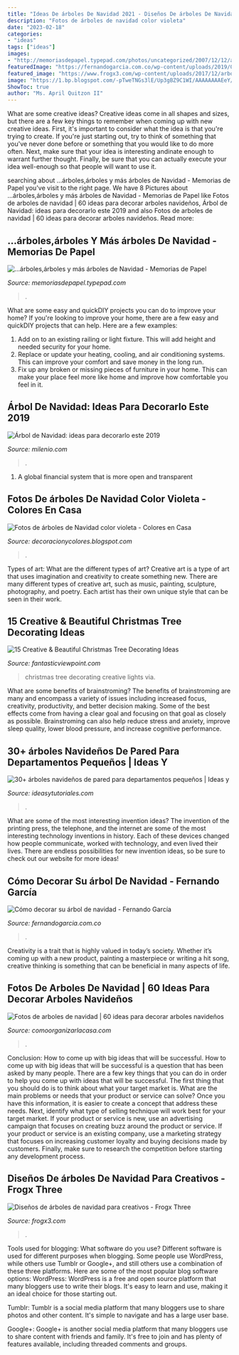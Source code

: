 ```yaml
---
title: "Ideas De árboles De Navidad 2021 - Diseños De árboles De Navidad Para Creativos"
description: "Fotos de árboles de navidad color violeta"
date: "2023-02-18"
categories:
- "ideas"
tags: ["ideas"]
images:
- "http://memoriasdepapel.typepad.com/photos/uncategorized/2007/12/12/arbol1.jpg"
featuredImage: "https://fernandogarcia.com.co/wp-content/uploads/2019/05/27-2.jpg"
featured_image: "https://www.frogx3.com/wp-content/uploads/2017/12/arboles-de-navidad-para-creativos-3.jpg"
image: "https://1.bp.blogspot.com/-pTweTNGs3lE/Up3gBZ9C1WI/AAAAAAAAEeY/youHChovzGQ/s320/árbol-navidad-morado.jpg"
ShowToc: true
author: "Ms. April Quitzon II"
---
```



What are some creative ideas?
Creative ideas come in all shapes and sizes, but there are a few key things to remember when coming up with new creative ideas. First, it's important to consider what the idea is that you're trying to create. If you're just starting out, try to think of something that you've never done before or something that you would like to do more often. Next, make sure that your idea is interesting andinate enough to warrant further thought. Finally, be sure that you can actually execute your idea well-enough so that people will want to use it.

	

		
searching about ...árboles,árboles y más árboles de Navidad - Memorias de Papel you've visit to the right page. We have 8 Pictures about ...árboles,árboles y más árboles de Navidad - Memorias de Papel like Fotos de arboles de navidad | 60 ideas para decorar arboles navideños, Árbol de Navidad: ideas para decorarlo este 2019 and also Fotos de arboles de navidad | 60 ideas para decorar arboles navideños. Read more:
		
    
## ...árboles,árboles Y Más árboles De Navidad - Memorias De Papel

<img loading=lazy src="http://memoriasdepapel.typepad.com/photos/uncategorized/2007/12/12/arbol1.jpg" onerror="this.onerror=null;this.src='https://tse2.mm.bing.net/th?id=OIP.Fwfh6gTA4ba7qGYC5iaLpgHaKG&amp;pid=15.1';" alt="...árboles,árboles y más árboles de Navidad - Memorias de Papel">

_Source: memoriasdepapel.typepad.com_

>. 

	

What are some easy and quickDIY projects you can do to improve your home?
If you're looking to improve your home, there are a few easy and quickDIY projects that can help. Here are a few examples: 
1. Add on to an existing railing or light fixture. This will add height and needed security for your home.
2. Replace or update your heating, cooling, and air conditioning systems. This can improve your comfort and save money in the long run.
3. Fix up any broken or missing pieces of furniture in your home. This can make your place feel more like home and improve how comfortable you feel in it.

    
## Árbol De Navidad: Ideas Para Decorarlo Este 2019

<img loading=lazy src="https://www.milenio.com/uploads/media/2019/11/20/arbol-de-navidad-ideas-2.jpeg" onerror="this.onerror=null;this.src='https://tse3.mm.bing.net/th?id=OIP.Y-De_e9V5Nn6ucJhkLhfdAHaNK&amp;pid=15.1';" alt="Árbol de Navidad: ideas para decorarlo este 2019">

_Source: milenio.com_

>. 

	

1. A global financial system that is more open and transparent 

    
## Fotos De árboles De Navidad Color Violeta - Colores En Casa

<img loading=lazy src="https://1.bp.blogspot.com/-pTweTNGs3lE/Up3gBZ9C1WI/AAAAAAAAEeY/youHChovzGQ/s320/árbol-navidad-morado.jpg" onerror="this.onerror=null;this.src='https://tse2.mm.bing.net/th?id=OIP.TuDOeL-ecefs9IT5FoWzIgAAAA&amp;pid=15.1';" alt="Fotos de árboles de Navidad color violeta - Colores en Casa">

_Source: decoracionycolores.blogspot.com_

>. 

	

Types of art: What are the different types of art?
Creative art is a type of art that uses imagination and creativity to create something new. There are many different types of creative art, such as music, painting, sculpture, photography, and poetry. Each artist has their own unique style that can be seen in their work.

    
## 15 Creative &amp; Beautiful Christmas Tree Decorating Ideas

<img loading=lazy src="http://www.fantasticviewpoint.com/wp-content/uploads/2014/12/santas-best-christmas-designs-.-com-Suzy-q-better-decorating-bible-blog-fabulous-Christmas-tree-how-to-design-home-makeover-color-scheme-ornaments-lights-wire-trunk-beads-garland-nuts.jpg" onerror="this.onerror=null;this.src='https://tse4.mm.bing.net/th?id=OIP.KzJyavuH7OjNeZQy4hEfawHaJ5&amp;pid=15.1';" alt="15 Creative &amp; Beautiful Christmas Tree Decorating Ideas">

_Source: fantasticviewpoint.com_

>christmas tree decorating creative lights via. 

	

What are some benefits of brainstroming?
The benefits of brainstroming are many and encompass a variety of issues including increased focus, creativity, productivity, and better decision making. Some of the best effects come from having a clear goal and focusing on that goal as closely as possible. Brainstroming can also help reduce stress and anxiety, improve sleep quality, lower blood pressure, and increase cognitive performance.

    
## 30+ árboles Navideños De Pared Para Departamentos Pequeños | Ideas Y

<img loading=lazy src="https://ideasytutoriales.com/wp-content/uploads/2018/11/Arbol-de-Navidad-para-Pared-31.jpg" onerror="this.onerror=null;this.src='https://tse4.mm.bing.net/th?id=OIP.SZoJ2xZQ8_Gt_n57uLe8fgAAAA&amp;pid=15.1';" alt="30+ árboles navideños de pared para departamentos pequeños | Ideas y">

_Source: ideasytutoriales.com_

>. 

	

What are some of the most interesting invention ideas?
The invention of the printing press, the telephone, and the internet are some of the most interesting technology inventions in history. Each of these devices changed how people communicate, worked with technology, and even lived their lives. There are endless possibilities for new invention ideas, so be sure to check out our website for more ideas!

    
## Cómo Decorar Su árbol De Navidad - Fernando García

<img loading=lazy src="https://fernandogarcia.com.co/wp-content/uploads/2019/05/27-2.jpg" onerror="this.onerror=null;this.src='https://tse2.mm.bing.net/th?id=OIP.87Ac5jrsiFsz47PPWnuNfwHaJ4&amp;pid=15.1';" alt="Cómo decorar su árbol de navidad - Fernando García">

_Source: fernandogarcia.com.co_

>. 

	

Creativity is a trait that is highly valued in today’s society. Whether it’s coming up with a new product, painting a masterpiece or writing a hit song, creative thinking is something that can be beneficial in many aspects of life.

    
## Fotos De Arboles De Navidad | 60 Ideas Para Decorar Arboles Navideños

<img loading=lazy src="https://comoorganizarlacasa.com/wp-content/uploads/2017/12/Arbol-de-Navidad-60-ideas-Preciosas-para-Decorar-87-649x1024.jpg" onerror="this.onerror=null;this.src='https://tse4.mm.bing.net/th?id=OIP.au-kM-jq8T34krmGuYhENwHaLr&amp;pid=15.1';" alt="Fotos de arboles de navidad | 60 ideas para decorar arboles navideños">

_Source: comoorganizarlacasa.com_

>. 

	

Conclusion: How to come up with big ideas that will be successful.
How to come up with big ideas that will be successful is a question that has been asked by many people. There are a few key things that you can do in order to help you come up with ideas that will be successful. The first thing that you should do is to think about what your target market is. What are the main problems or needs that your product or service can solve? Once you have this information, it is easier to create a concept that address these needs. Next, identify what type of selling technique will work best for your target market. If your product or service is new, use an advertising campaign that focuses on creating buzz around the product or service. If your product or service is an existing company, use a marketing strategy that focuses on increasing customer loyalty and buying decisions made by customers. Finally, make sure to research the competition before starting any development process.

    
## Diseños De árboles De Navidad Para Creativos - Frogx Three

<img loading=lazy src="https://www.frogx3.com/wp-content/uploads/2017/12/arboles-de-navidad-para-creativos-3.jpg" onerror="this.onerror=null;this.src='https://tse2.mm.bing.net/th?id=OIP.N8Z3G1iEa942YrIdCMA2aAHaJ4&amp;pid=15.1';" alt="Diseños de árboles de navidad para creativos - Frogx Three">

_Source: frogx3.com_

>. 

	

Tools used for blogging: What software do you use?
Different software is used for different purposes when blogging. Some people use WordPress, while others use Tumblr or Google+, and still others use a combination of these three platforms. Here are some of the most popular blog software options: 
WordPress: WordPress is a free and open source platform that many bloggers use to write their blogs. It's easy to learn and use, making it an ideal choice for those starting out. 

Tumblr: Tumblr is a social media platform that many bloggers use to share photos and other content. It's simple to navigate and has a large user base. 

Google+: Google+ is another social media platform that many bloggers use to share content with friends and family. It's free to join and has plenty of features available, including threaded comments and groups.

